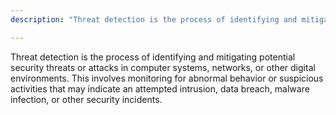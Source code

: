 ```yaml
---
description: "Threat detection is the process of identifying and mitigating potential security threats or attacks in computer systems, networks, or other digital environments."

---
```

Threat detection is the process of identifying and mitigating potential security threats or attacks in computer systems, networks, or other digital environments. This involves monitoring for abnormal behavior or suspicious activities that may indicate an attempted intrusion, data breach, malware infection, or other security incidents. 
